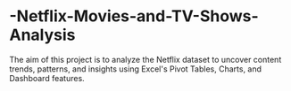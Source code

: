 # -Netflix-Movies-and-TV-Shows-Analysis
The aim of this project is to analyze the Netflix dataset to uncover content trends, patterns, and insights using Excel's Pivot Tables, Charts, and Dashboard features.
